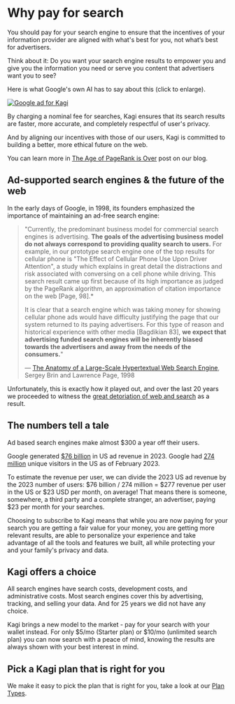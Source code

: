# Why pay for search

You should pay for your search engine to ensure that the incentives of your information provider are aligned with what's best for you, not what’s best for advertisers.

Think about it: Do you want your search engine results to empower you and give you the information you need or serve you content that advertisers want you to see?

Here is what Google's own AI has to say about this (click to enlarge).

[![Google ad for Kagi](media/ad.png)](https://help.kagi.com/assets/ad.554fa2a5.png)

By charging a nominal fee for searches, Kagi ensures that its search results are faster, more accurate, and completely respectful of
user's privacy.

And by aligning our incentives with those of our users, Kagi is committed to building a better, more ethical future
on the web.

You can learn more in [The Age of PageRank is Over](https://blog.kagi.com/age-pagerank-over) post on our blog.

## Ad-supported search engines & the future of the web

In the early days of Google, in 1998, its founders emphasized the importance of maintaining an ad-free search engine:

> "Currently, the predominant business model for commercial search engines is advertising. **The goals of the advertising business model do not always correspond to providing quality search to users.** For example, in our prototype search engine one of the top results for cellular phone is "The Effect of Cellular Phone Use Upon Driver Attention", a study which explains in great detail the distractions and risk associated with conversing on a cell phone while driving. This search result came up first because of its high importance as judged by the PageRank algorithm, an approximation of citation importance on the web [Page, 98].*
>
> It is clear that a search engine which was taking money for showing cellular phone ads would have difficulty justifying the page that our system returned to its paying advertisers. For this type of reason and historical experience with other media [Bagdikian 83], **we expect that advertising funded search engines will be inherently biased towards the advertisers and away from the needs of the consumers.**"
>
> — [The Anatomy of a Large-Scale Hypertextual Web Search Engine](http://infolab.stanford.edu/pub/papers/google.pdf), Sergey Brin and Lawrence Page, 1998

Unfortunately, this is exactly how it played out, and over the last 20 years we proceeded to witness the [great detoriation of web and search](https://blog.kagi.com/age-pagerank-over) as a result.

## The numbers tell a tale

Ad based search engines make almost $300 a year off their users. 

Google generated [$76 billion](https://www.statista.com/statistics/469821/google-annual-ad-revenue-usa/) in US ad revenue in 2023. Google had [274 million](https://www.statista.com/topics/1001/google/) unique visitors in the US as of February 2023.

To estimate the revenue per user, we can divide the 2023 US ad revenue by the 2023 number of users: $76 billion / 274 million = $277 revenue per user in the US or $23 USD per month, on average! That means there is someone, somewhere, a third party and a complete stranger, an advertiser, paying $23 per month for your searches. 

Choosing to subscribe to Kagi means that while you are now paying for your search you are getting a fair value for your money, you are getting more relevant results, are able to personalize your experience and take advantage of all the tools and features we built, all while protecting your and your family's privacy and data.

## Kagi offers a choice

All search engines have search costs, development costs, and administrative costs. Most search engines cover this by advertising, tracking, and selling your data. And for 25 years we did not have any choice.

Kagi brings a new model to the market - pay for your search with your wallet instead. For only $5/mo (Starter plan) or $10/mo (unlimited search plan) you can now search with a peace of mind, knowing the results are always shown with your best interest in mind.

## Pick a Kagi plan that is right for you

We make it easy to pick the plan that is right for you, take a look at our [Plan Types](../plans/plan-types.md).
